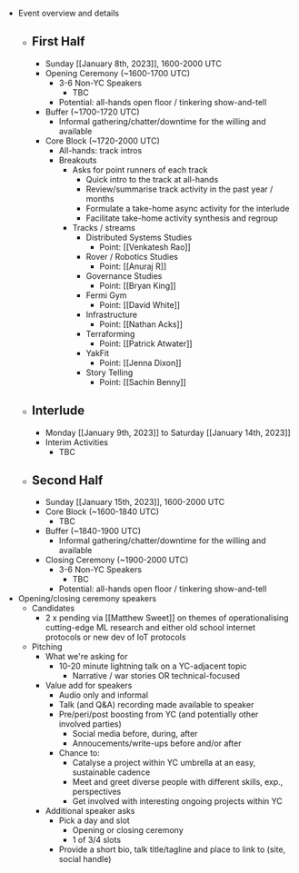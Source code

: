 - Event overview and details
    - ## First Half
        - Sunday [[January 8th, 2023]], 1600-2000 UTC
        - Opening Ceremony (~1600-1700 UTC)
            - 3-6 Non-YC Speakers
                - TBC
            - Potential: all-hands open floor / tinkering show-and-tell
        - Buffer (~1700-1720 UTC)
            - Informal gathering/chatter/downtime for the willing and available
        - Core Block (~1720-2000 UTC)
            - All-hands: track intros
            - Breakouts
                - Asks for point runners of each track
                    - Quick intro to the track at all-hands
                    - Review/summarise track activity in the past year / months
                    - Formulate a take-home async activity for the interlude
                    - Facilitate take-home activity synthesis and regroup
                - Tracks / streams
                    - Distributed Systems Studies
                        - Point: [[Venkatesh Rao]]
                    - Rover / Robotics Studies
                        - Point: [[Anuraj R]]
                    - Governance Studies
                        - Point: [[Bryan King]]
                    - Fermi Gym
                        - Point: [[David White]]
                    - Infrastructure
                        - Point: [[Nathan Acks]]
                    - Terraforming
                        - Point: [[Patrick Atwater]]
                    - YakFit
                        - Point: [[Jenna Dixon]]
                    - Story Telling
                        - Point: [[Sachin Benny]]
    - ## Interlude
        - Monday [[January 9th, 2023]] to Saturday [[January 14th, 2023]]
        - Interim Activities
            - TBC
    - ## Second Half
        - Sunday [[January 15th, 2023]], 1600-2000 UTC
        - Core Block (~1600-1840 UTC)
            - TBC
        - Buffer (~1840-1900 UTC)
            - Informal gathering/chatter/downtime for the willing and available
        - Closing Ceremony (~1900-2000 UTC)
            - 3-6 Non-YC Speakers
                - TBC
            - Potential: all-hands open floor / tinkering show-and-tell
- Opening/closing ceremony speakers
    - Candidates
        - 2 x pending via [[Matthew Sweet]] on themes of operationalising cutting-edge ML research and either old school internet protocols or new dev of IoT protocols
    - Pitching
        - What we're asking for
            - 10-20 minute lightning talk on a YC-adjacent topic
                - Narrative / war stories OR technical-focused
        - Value add for speakers
            - Audio only and informal
            - Talk (and Q&A) recording made available to speaker
            - Pre/peri/post boosting from YC (and potentially other involved parties)
                - Social media before, during, after
                - Annoucements/write-ups before and/or after
            - Chance to:
                - Catalyse a project within YC umbrella at an easy, sustainable cadence
                - Meet and greet diverse people with different skills, exp., perspectives
                - Get involved with interesting ongoing projects within YC
        - Additional speaker asks
            - Pick a day and slot
                - Opening or closing ceremony
                - 1 of 3/4 slots
            - Provide a short bio, talk title/tagline and place to link to (site, social handle)
